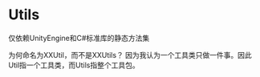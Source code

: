 # Utils
仅依赖UnityEngine和C#标准库的静态方法集

为何命名为XXUtil，而不是XXUtils？
因为我认为一个工具类只做一件事。因此Util指一个工具类，而Utils指整个工具包。
